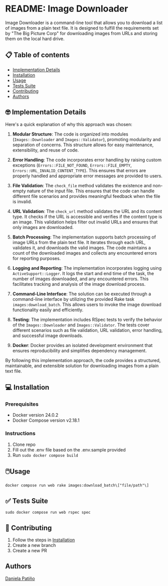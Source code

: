 README: Image Downloader
=================================================

Image Downloader is a command-line tool that allows you to download a list of images from a plain text file. It is designed to fulfill the requirements set by "The Big Picture Corp" for downloading images from URLs and storing them on the local hard drive.

📋 Table of contents
-----------------

* [Implementation Details](#implementation-details)
* [Installation](#installation)
* [Usage](#usage)
* [Tests Suite](#tests-suite)
* [Contributing](#contributing)
* [Authors](#authors)

🤓 Implementation Details
---------------
Here's a quick explanation of why this approach was chosen:

1. **Modular Structure**: The code is organized into modules (`Images::Downloader` and `Images::Validator`), promoting modularity and separation of concerns. This structure allows for easy maintenance, extensibility, and reuse of code.

2. **Error Handling**: The code incorporates error handling by raising custom exceptions (`Errors::FILE_NOT_FOUND`, `Errors::FILE_EMPTY`, `Errors::URL_INVALID_CONTENT_TYPE`). This ensures that errors are properly handled and appropriate error messages are provided to users.

3. **File Validation**: The `check_file` method validates the existence and non-empty nature of the input file. This ensures that the code can handle different file scenarios and provides meaningful feedback when the file is invalid.

4. **URL Validation**: The `check_url` method validates the URL and its content type. It checks if the URL is accessible and verifies if the content type is an image. This validation helps filter out invalid URLs and ensures that only images are downloaded.

5. **Batch Processing**: The implementation supports batch processing of image URLs from the plain text file. It iterates through each URL, validates it, and downloads the valid images. The code maintains a count of the downloaded images and collects any encountered errors for reporting purposes.

6. **Logging and Reporting**: The implementation incorporates logging using `ActiveSupport::Logger`. It logs the start and end time of the task, the number of images downloaded, and any encountered errors. This facilitates tracking and analysis of the image download process.

7. **Command-Line Interface**: The solution can be executed through a command-line interface by utilizing the provided Rake task `images:download_batch`. This allows users to invoke the image download functionality easily and efficiently.

8. **Testing**: The implementation includes RSpec tests to verify the behavior of the `Images::Downloader` and `Images::Validator`. The tests cover different scenarios such as file validation, URL validation, error handling, and successful image downloads.

9. **Docker**: Docker provides an isolated development environment that ensures reproducibility and simplifies dependency management.

By following this implementation approach, the code provides a structured, maintainable, and extensible solution for downloading images from a plain text file.


💻 Installation
------------

### Prerequisites

* Docker version 24.0.2
* Docker Compose version v2.18.1


### Instructions

1. Clone repo
2. Fill out the .env file based on the .env.sample provided
3. Run `sudo docker compose build`
 

🖱️Usage
-----

`docker compose run web rake images:download_batch\["file/path"\]`

✅ Tests Suite
------------
`sudo docker compose run web rspec spec`

🙌 Contributing
------------

1. Follow the steps in [Installation](#installation)
2. Create a new branch
2. Create a new PR

Authors
---------------------------

[Daniela Patiño](https://about.me/dani.pb)
